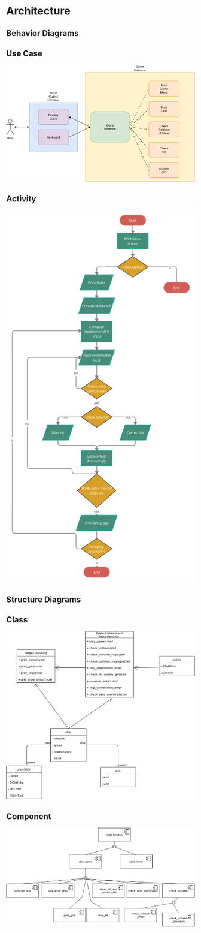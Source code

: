 # Architecture

## Behavior Diagrams

## Use Case

![Use Case](https://github.com/nikhilvas123/battleships-in-c/blob/main/2_Architecture/behavior%20Diagrams/use_case.png?w=500&h=500&q=100)

## Activity

![Activity](https://github.com/nikhilvas123/battleships-in-c/blob/main/2_Architecture/behavior%20Diagrams/activity.png?w=500&h=500&q=100)

## Structure Diagrams

## Class

![Class](https://github.com/nikhilvas123/battleships-in-c/blob/main/2_Architecture/structure%20Diagrams/class.png?w=500&h=500&q=100)

## Component

![Component](https://github.com/nikhilvas123/battleships-in-c/blob/main/2_Architecture/structure%20Diagrams/component.png?w=500&h=500&q=100)